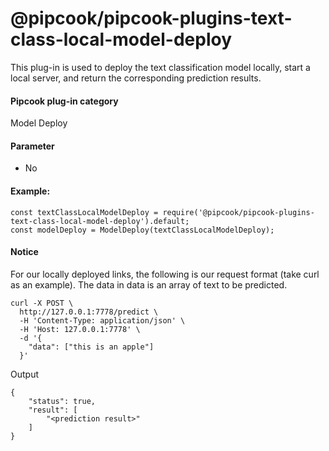 # @pipcook/pipcook-plugins-text-class-local-model-deploy

This plug-in is used to deploy the text classification model locally, start a local server, and return the corresponding prediction results.

<a name="Ej4GX"></a>
#### Pipcook plug-in category
Model Deploy

<a name="vGyBc"></a>
#### Parameter

- No

<a name="ZZcV2"></a>
#### Example:

```
const textClassLocalModelDeploy = require('@pipcook/pipcook-plugins-text-class-local-model-deploy').default;
const modelDeploy = ModelDeploy(textClassLocalModelDeploy);
```

<a name="9NElt"></a>
#### Notice
For our locally deployed links, the following is our request format (take curl as an example). The data in data is an array of text to be predicted.

```
curl -X POST \
  http://127.0.0.1:7778/predict \
  -H 'Content-Type: application/json' \
  -H 'Host: 127.0.0.1:7778' \
  -d '{
    "data": ["this is an apple"]
  }'
```

Output

```
{
    "status": true,
    "result": [
        "<prediction result>"
    ]
}
```

